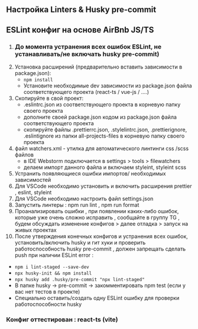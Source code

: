 ## Настройка Linters & Husky pre-commit
## ESLint конфиг на основе AirBnb JS/TS

1. ### До момента устранения всех ошибок ESLint, не устанавливать/не включать husky pre-commit)
2. Установка расширений (предварительно вставить зависимости в package.json):
   - `npm install`
   - Установите необходимые dev зависимости из package.json файла соответствующего проекта (react-ts / vue-js / ....)
3. Скопируйте в свой проект:
   - .eslintrc.json из соответствующего проекта в корневую папку своего проекта
   - дополните своей package.json кодом из package.json файла соответствующего проекта
   - скопируйте файлы .prettierrc.json, .stylelintrc.json, .prettierignore, .eslintignore из папки all-projects-files в корневую папку своего проекта
4. файл watchers.xml - утилка для автоматического линтинги css /scss файлов
   - в IDE Webstorm подключается в settings > tools > filewatchers
   - делаем импорт данного файла и включаем styleint, styleint scss
5. Устранить появляющиеся ошибки импортов/ необходимых зависимостей
6. Для VSCode необходимо установить и включить расширения prettier , eslint, styleint
7. Для VSCode необходимо настроить файл settings.json
8. Запустить линтеры : npm run lint , npm run format
9. Проанализировать ошибки , при появлении каких-либо ошибок, которые уже очень сложно исправить , сообщайте в группу TG , будем обсуждать изменение конфигов > далее отладка > запуск на живых проектах
10. После утверждения конечных конфигов и устранения всех ошибок, установить/включить husky и гит хуки и проверить работоспособность husky pre-commit , должен запрещать сделать push при наличии ESLint error :
- `npm i lint-staged --save-dev`
- `npx husky-init && npm install`
- `npx husky add .husky/pre-commit "npx lint-staged"`
- В папке husky -> pre-commit ->  закомментировать npm test (если у вас нет тестов в проекте)
- Специально оставить/создать одну ESLint ошибку для проверки работоспособности husky

### Конфиг оттестирован : **react-ts (vite)**

